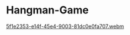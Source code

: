 # Hangman-Game
[5f1e2353-e14f-45e4-9003-81dc0e0fa707.webm](https://user-images.githubusercontent.com/81297977/205441231-461748c7-32c8-4da4-b047-a22acbae1460.webm)

